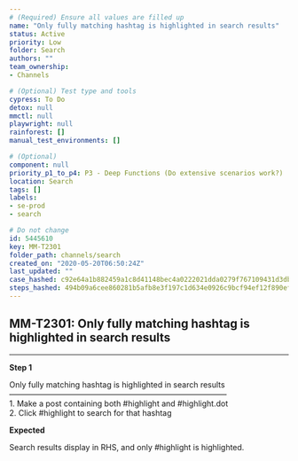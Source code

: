 ```yaml
---
# (Required) Ensure all values are filled up
name: "Only fully matching hashtag is highlighted in search results"
status: Active
priority: Low
folder: Search
authors: ""
team_ownership: 
- Channels

# (Optional) Test type and tools
cypress: To Do
detox: null
mmctl: null
playwright: null
rainforest: []
manual_test_environments: []

# (Optional)
component: null
priority_p1_to_p4: P3 - Deep Functions (Do extensive scenarios work?)
location: Search
tags: []
labels: 
- se-prod
- search

# Do not change
id: 5445610
key: MM-T2301
folder_path: channels/search
created_on: "2020-05-20T06:50:24Z"
last_updated: ""
case_hashed: c92e64a1b882459a1c8d41148bec4a0222021dda0279f767109431d3db4104848adf23e26413059c0b2c30e1a7ee9994
steps_hashed: 494b09a6cee860281b5afb8e3f197c1d634e0926c9bcf94ef12f890efb786777576f5307d4c369ded448395e273edc98
---
```


## MM-T2301: Only fully matching hashtag is highlighted in search results

---

**Step 1**

Only fully matching hashtag is highlighted in search results\
————————————————————————————\
1\. Make a post containing both #highlight and #highlight.dot\
2\. Click #highlight to search for that hashtag

**Expected**

Search results display in RHS, and only #highlight is highlighted.
